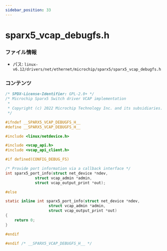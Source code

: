 ```yaml
---
sidebar_position: 33
---
```

# sparx5_vcap_debugfs.h

### ファイル情報

- パス: `linux-v6.12/drivers/net/ethernet/microchip/sparx5/sparx5_vcap_debugfs.h`

### コンテンツ

```h
/* SPDX-License-Identifier: GPL-2.0+ */
/* Microchip Sparx5 Switch driver VCAP implementation
 *
 * Copyright (c) 2022 Microchip Technology Inc. and its subsidiaries.
 */

#ifndef __SPARX5_VCAP_DEBUGFS_H__
#define __SPARX5_VCAP_DEBUGFS_H__

#include <linux/netdevice.h>

#include <vcap_api.h>
#include <vcap_api_client.h>

#if defined(CONFIG_DEBUG_FS)

/* Provide port information via a callback interface */
int sparx5_port_info(struct net_device *ndev,
		     struct vcap_admin *admin,
		     struct vcap_output_print *out);

#else

static inline int sparx5_port_info(struct net_device *ndev,
				   struct vcap_admin *admin,
				   struct vcap_output_print *out)
{
	return 0;
}

#endif

#endif /* __SPARX5_VCAP_DEBUGFS_H__ */

```

